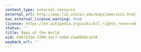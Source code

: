 ```yaml
---
content_type: external-resource
external_url: http://www.lib.utexas.edu/maps/americas.html
has_external_license_warning: true
license: https://en.wikipedia.org/wiki/All_rights_reserved
status: ''
title: Maps of the World
uid: 6d67d32e-3700-4ac7-a5b4-cbad950c2e50
wayback_url: ''
---
```

